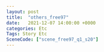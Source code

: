 ```yaml
---
layout: post
title:  "others_free97"
date:   2021-12-07 14:00:00 +0000
categories: Etc
Tags: Story Etc
SceneCode: ["scene_free97_q1_s20"]
---
```

